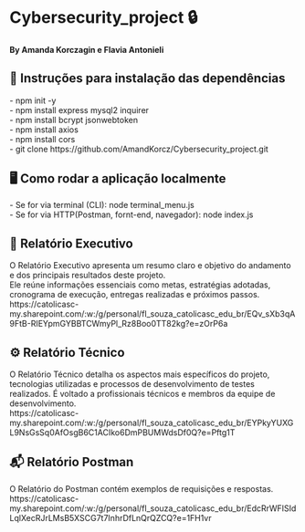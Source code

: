 # Cybersecurity_project 🔒
<h4> By Amanda Korczagin e Flavia Antonieli</h4> 

<h2> 📄 Instruções para instalação das dependências</h2>
 - npm init -y <br>
 - npm install express mysql2 inquirer<br>
 - npm install bcrypt jsonwebtoken <br>
 - npm install axios <br>
 - npm install cors <br>
 - git clone https://github.com/AmandKorcz/Cybersecurity_project.git <br>

 <h2> 🖥 Como rodar a aplicação localmente</h2>
 - Se for via terminal (CLI): node terminal_menu.js <br>
 - Se for via HTTP(Postman, fornt-end, navegador): node index.js <br>

 <h2> 📘 Relatório Executivo </h2>
 O Relatório Executivo apresenta um resumo claro e objetivo do andamento e dos principais resultados deste projeto. <br> 
 Ele reúne informações essenciais como metas, estratégias adotadas, cronograma de execução, entregas realizadas e próximos passos.<br>
 https://catolicasc-my.sharepoint.com/:w:/g/personal/fl_souza_catolicasc_edu_br/EQv_sXb3qA9FtB-RIEYpmGYBBTCWmyPl_Rz8Boo0TT82kg?e=zOrP6a <br> 
 
 <h2> ⚙️ Relatório Técnico</h2>
O Relatório Técnico detalha os aspectos mais específicos do projeto, tecnologias utilizadas e processos de desenvolvimento de testes realizados.
É voltado a profissionais técnicos e membros da equipe de desenvolvimento.<br> 
 https://catolicasc-my.sharepoint.com/:w:/g/personal/fl_souza_catolicasc_edu_br/EYPkyYUXGL9NsGsSq0AfOsgB6C1ACIko6DmPBUMWdsDf0Q?e=Pftg1T 
 
 <h2> 📬 Relatório Postman</h2>
 O Relatório do Postman contém exemplos de requisições e respostas. <br>
 https://catolicasc-my.sharepoint.com/:w:/g/personal/fl_souza_catolicasc_edu_br/EdcRrWFISIdLqlXecRJrLMsB5XSCG7t7InhrDfLnQrQZCQ?e=1FH1vr 
 
 

 
 
 

